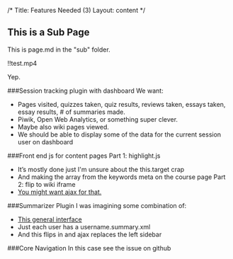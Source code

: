 /*
Title: Features Needed (3)
Layout: content
*/

## This is a Sub Page

This is page.md in the "sub" folder.

!!test.mp4


Yep.

###Session tracking plugin with dashboard 
We want:
* 	Pages visited, quizzes taken, quiz results, reviews taken, essays taken, essay results, # of summaries made.
* 	Piwik, Open Web Analytics, or something super clever.
* 	Maybe also wiki pages viewed.
* 	We should be able to display some of the data for the current session user on dashboard

###Front end js for content pages
Part 1: highlight.js
* 	It’s mostly done just I'm unsure about the this.target crap
* 	And making the array from the keywords meta on the course page
Part 2: flip to wiki iframe
* 	[You might want ajax for that. ](http://stackoverflow.com/questions/13613027/ajax-not-working-with-jquery-flip-plugin)

###Summarizer Plugin
I was imagining some combination of:
 * [This general interface](http://demo.tutorialzine.com/2010/06/simple-ajax-commenting-system/demo.php)
 * Just each user has a username.summary.xml
 * And this flips in and ajax replaces the left sidebar

###Core Navigation
In this case see the issue on github
